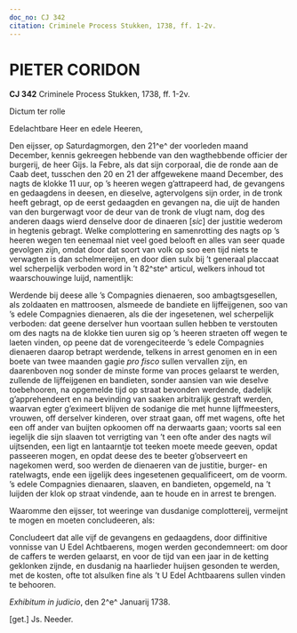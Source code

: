```yaml
---
doc_no: CJ 342
citation: Criminele Process Stukken, 1738, ff. 1-2v.
---
```


# PIETER CORIDON

**CJ 342** Criminele Process Stukken, 1738, ff. 1-2v.

Dictum ter rolle

Edelachtbare Heer en edele Heeren,

Den eijsser, op Saturdagmorgen, den 21^e^ der voorleden maand December, kennis gekreegen hebbende van den wagthebbende officier der burgerij, de heer Gijs. la Febre, als dat sijn corporaal, die de ronde aan de Caab deet, tusschen den 20 en 21 der affgewekene maand December, des nagts de klokke 11 uur, op ’s heeren wegen g’attrapeerd had, de gevangens en gedaagdens in deesen, en dieselve, agtervolgens sijn order, in de tronk heeft gebragt, op de eerst gedaagden en gevangen na, die uijt de handen van den burgerwagt voor de deur van de tronk de vlugt nam, dog des anderen daags wierd denselve door de dinaeren \[*sic*\] der justitie wederom in hegtenis gebragt. Welke complottering en samenrotting des nagts op ’s heeren wegen ten eenemaal niet veel goed belooft en alles van seer quade gevolgen zijn, omdat door dat soort van volk op soo een tijd niets te verwagten is dan schelmereijen, en door dien sulx bij ’t generaal placcaat wel scherpelijk verboden word in ’t 82^ste^ articul, welkers inhoud tot waarschouwinge luijd, namentlijk:

Werdende bij deese alle ’s Compagnies dienaeren, soo ambagtsgesellen, als zoldaaten en mattroosen, alsmeede de bandiete en lijffeijgenen, soo van ’s edele Compagnies dienaeren, als die der ingesetenen, wel scherpelijk verboden: dat geene derselver hun voortaan sullen hebben te verstouten om des nagts na de klokke tien uuren sig op ’s heeren straeten off wegen te laeten vinden, op peene dat de vorengeciteerde ’s edele Compagnies dienaeren daarop betrapt werdende, telkens in arrest genomen en in een boete van twee maanden gagie *pro fisco* sullen vervallen zijn, en daarenboven nog sonder de minste forme van proces gelaarst te werden, zullende de lijffeijgenen en bandieten, sonder aansien van wie deselve toebehooren, na opgemelde tijd op straat bevonden werdende, dadelijk g’apprehendeert en na bevinding van saaken arbitralijk gestraft werden, waarvan egter g’eximeert blijven de sodanige die met hunne lijffmeesters, vrouwen, off derselver kinderen, over straat gaan, off met wagens, ofte het een off ander van buijten opkoomen off na derwaarts gaan; voorts sal een iegelijk die sijn slaaven tot verrigting van ’t een ofte ander des nagts wil uijtsenden, een ligt en lantaarntje tot teeken moete meede geeven, opdat passeeren mogen, en opdat deese des te beeter g’observeert en nagekomen werd, soo werden de dienaeren van de justitie, burger- en ratelwagts, ende een ijgelijk dees ingesetenen gequalificeert, om de voorm. ’s edele Compagnies dienaaren, slaaven, en bandieten, opgemeld, na ’t luijden der klok op straat vindende, aan te houde en in arrest te brengen.

Waaromme den eijsser, tot weeringe van dusdanige complottereij, vermeijnt te mogen en moeten concludeeren, als:

Concludeert dat alle vijf de gevangens en gedaagdens, door diffinitive vonnisse van U Edel Achtbaerens, mogen werden gecondemneert: om door de caffers te werden gelaarst, en voor de tijd van een jaar in de ketting geklonken zijnde, en dusdanig na haarlieder huijsen gesonden te werden, met de kosten, ofte tot alsulken fine als ’t U Edel Achtbaarens sullen vinden te behooren.

*Exhibitum in judicio*, den 2^e^ Januarij 1738.

\[get.\] Js. Needer.